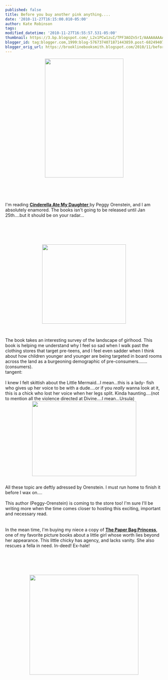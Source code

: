 ```yaml
---
published: false
title: Before you buy another pink anything....
date: '2010-11-27T16:15:00.010-05:00'
author: Kate Robinson
tags: 
modified_datetime: '2010-11-27T16:55:57.531-05:00'
thumbnail: https://3.bp.blogspot.com/_L2x1PCw1zuI/TPF3AOZn5rI/AAAAAAAAAKw/yzpUE7mEAxo/s72-c/cinderella.jpg
blogger_id: tag:blogger.com,1999:blog-5767374071871443859.post-6824940751169422322
blogger_orig_url: https://brooklinebooksmith.blogspot.com/2010/11/before-you-buy-another-pink-anything.html
---
```


<div><a href="https://3.bp.blogspot.com/_L2x1PCw1zuI/TPF3AOZn5rI/AAAAAAAAAKw/yzpUE7mEAxo/s1600/cinderella.jpg"><img style="TEXT-ALIGN: center; MARGIN: 0px auto 10px; WIDTH: 251px; DISPLAY: block; HEIGHT: 381px; CURSOR: hand" id="BLOGGER_PHOTO_ID_5544343462019065522" border="0" alt="" src="https://3.bp.blogspot.com/_L2x1PCw1zuI/TPF3AOZn5rI/AAAAAAAAAKw/yzpUE7mEAxo/s400/cinderella.jpg" /></a><br /><br /><br /><br /><div>I'm reading <a href="https://www.brooklinebooksmith-shop.com/book/9780061711527"><strong>Cinderella Ate My Daughter</strong> </a>by Peggy Orenstein, and I am absolutely enamored. The books isn't going to be released until Jan 25th....but it should be on your radar...</div><br /><br /><br /><br /><div></div><br /><img style="TEXT-ALIGN: center; MARGIN: 0px auto 10px; WIDTH: 268px; DISPLAY: block; HEIGHT: 254px; CURSOR: hand" id="BLOGGER_PHOTO_ID_5544344449674370018" border="0" alt="" src="https://1.bp.blogspot.com/_L2x1PCw1zuI/TPF35ts_2-I/AAAAAAAAALA/zHikHS23ee4/s400/devine1.bmp" /><br /><br />The book takes an interesting survey of the landscape of girlhood. This book is helping me understand why I feel so sad when I walk past the clothing stores that target pre-teens, and I feel even sadder when I think about how children younger and younger are being targeted in board rooms across the land as a burgeoning demographic of pre-consumers.......(consumers). </div><div></div><div>tangent:<br /><br /><div>I knew I felt skittish about the Little Mermaid...I mean...this is a lady- fish who gives up her voice to be with a dude....or if you <em>really </em>wanna look at it, this is a chick who lost her voice when her legs split. Kinda haunting....(not to mention all the violence directed at Divine....I mean...Ursula)</div><img style="TEXT-ALIGN: center; MARGIN: 0px auto 10px; WIDTH: 333px; DISPLAY: block; HEIGHT: 240px; CURSOR: hand" id="BLOGGER_PHOTO_ID_5544343964853313570" border="0" alt="" src="https://2.bp.blogspot.com/_L2x1PCw1zuI/TPF3dfmpoCI/AAAAAAAAAK4/qpuUW10crjE/s400/devine.jpg" /><br />All these topic are deftly adressed by Orenstein. I must run home to finish it before I wax on....<br /><br /><div>This author (Peggy-Orenstein) is coming to the store too! I'm sure I'll be writing more when the time comes closer to hosting this exciting, important and necessary read.</div><br /><br /><div>In the mean time, I'm buying my niece a copy of <a href="https://www.brooklinebooksmith-shop.com/book/9780920236161"><strong>The Paper Bag Princess</strong></a>, one of my favorite picture books about a little girl whose worth lies beyond her appearance. This little chicky has agency, and lacks vanity. She also rescues a fella in need. In-deed! Ex-hale!</div><br /><br /><div><strong></strong></div><br /><br /><div></div><br /><img style="TEXT-ALIGN: center; MARGIN: 0px auto 10px; WIDTH: 348px; DISPLAY: block; HEIGHT: 320px; CURSOR: hand" id="BLOGGER_PHOTO_ID_5544345962386189314" border="0" alt="" src="https://1.bp.blogspot.com/_L2x1PCw1zuI/TPF5Rw_mbAI/AAAAAAAAALI/NRO7mh7j71Y/s400/paperbag.jpg" /><br /><br /><br /><br /><br /><div></div></div>